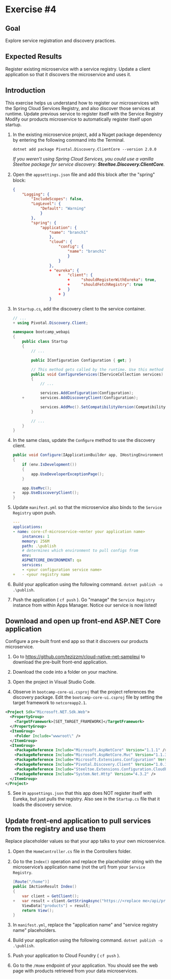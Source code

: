 # Exercise #4

## Goal

Explore service registration and discovery practices.

## Expected Results

Register existing microservice with a service registry. Update a client application so that it discovers the microservice and uses it.

## Introduction

This exercise helps us understand how to register our microservices with the Spring Cloud Services Registry, and also discover those services at runtime. Update previous service to register itself with the Service Registry Modify our products microservice to automatically register itself upon startup.

1. In the existing microservice project, add a Nuget package dependency by entering the following command into the Terminal.

    ```Windows
    dotnet add package Pivotal.Discovery.ClientCore --version 2.0.0
    ```

    *If you weren’t using Spring Cloud Services, you could use a vanilla Steeltoe package for service discovery: **Steeltoe.Discovery.ClientCore**.*

2. Open the `appsettings.json` ﬁle and add this block after the "spring" block:

    ```json
    {
        "Logging": {
            "IncludeScopes": false,
            "LogLevel": {
                "Default": "Warning"
                }
            },
            "spring": {
                "application": {
                    "name": "branch1"
                    },
                    "cloud": {
                        "config": {
                            "name": "branch1"
                            }
                        }
                    },
                    + "eureka": {
                        +   "client": {
                            +     "shouldRegisterWithEureka": true,
                            +     "shouldFetchRegistry": true
                        +   }
                        + }
                    }
    ```

3. In `Startup.cs`, add the discovery client to the service container.

    ```cs
    // ...
   + using Pivotal.Discovery.Client;

    namespace bootcamp_webapi
    {
        public class Startup
        {
            // ...

            public IConfiguration Configuration { get; }

            // This method gets called by the runtime. Use this method to add services to the containe
            public void ConfigureServices(IServiceCollection services)
            {
                // ...

                services.AddConfiguration(Configuration);
        +       services.AddDiscoveryClient(Configuration);

                services.AddMvc().SetCompatibilityVersion(CompatibilityVersion.Version_2_1);
            }

            // ...
        }
    }

    ```

4. In the same class, update the `Conﬁgure` method to use the discovery client.

    ```cs
    public void Configure(IApplicationBuilder app, IHostingEnvironment env)
    {
        if (env.IsDevelopment())
        {
            app.UseDeveloperExceptionPage();
        }

        app.UseMvc();
    +   app.UseDiscoveryClient();
    }
    ```

5. Update `manifest.yml` so that the microservice also binds to the `Service Registry` upon push.

    ```yml
    ---
    applications:
    - name: core-cf-microservice-<enter your application name>
        instances: 1
        memory: 256M
        path: .\publish
        # determines which environment to pull configs from
        env:
        ASPNETCORE_ENVIRONMENT: qa
        services:
        - <your configuration service name>
    +   - <your registry name
    ```
6. Build your application using the following command.  `dotnet publish -o .\publish`.

7. Push the application ( `cf push` ). Go "manage" the `Service Registry` instance from within Apps Manager. Notice our service is now listed!

## Download and open up front-end ASP.NET Core application

Configure a pre-built front end app so that it discovers our products microservice.

1. Go to <https://github.com/tezizzm/cloud-native-net-sampleui> to download the pre-built front-end application.

2. Download the code into a folder on your machine.

3. Open the project in Visual Studio Code.

4. Observe in `bootcamp-core-ui.csproj` that the project references the discovery package.  Edit the `bootcamp-core-ui.csproj` file by setting the target framework to `netcoreapp2.1`.

```xml
<Project Sdk="Microsoft.NET.Sdk.Web">
  <PropertyGroup>
    <TargetFramework>[SET_TARGET_FRAMEWORK]</TargetFramework>
  </PropertyGroup>
  <ItemGroup>
    <Folder Include="wwwroot\" />
  </ItemGroup>
  <ItemGroup>
    <PackageReference Include="Microsoft.AspNetCore" Version="1.1.1" />
    <PackageReference Include="Microsoft.AspNetCore.Mvc" Version="1.1.3" />
    <PackageReference Include="Microsoft.Extensions.Configuration" Version="1.1.2" />
    <PackageReference Include="Pivotal.Discovery.Client" Version="1.0.1" />
    <PackageReference Include="Steeltoe.Extensions.Configuration.CloudFoundry" Version="1.1.0" />
    <PackageReference Include="System.Net.Http" Version="4.3.2" />
  </ItemGroup>
</Project>
```

5. See in `appsettings.json` that this app does NOT register itself with Eureka, but just pulls the registry. Also see in the `Startup.cs` ﬁle that it loads the discovery service.

## Update front-end application to pull services from the registry and use them

Replace placeholder values so that your app talks to your own microservice.

1. Open the `HomeController.cs` ﬁle in the Controllers folder.

2. Go to the `Index()` operation and replace the placeholder string with the microservice’s application name (not the url) from your `Service Registry`.

    ```cs
    [Route("/home")]
    public IActionResult Index()
    {
        var client = GetClient();
    +   var result = client.GetStringAsync("https://<replace me>/api/products").Result;
        ViewData["products"] = result;
        return View();
    }
    ```

3. In `manifest.yml`, replace the "application name" and "service registry name" placeholders.

4. Build your application using the following command.  `dotnet publish -o .\publish`.

5. Push your application to Cloud Foundry ( `cf push` ).

6. Go to the `/Home` endpoint of your application. You should see the web page with products retrieved from your data microservices.